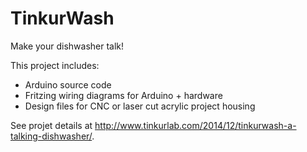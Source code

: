 # TinkurWash
Make your dishwasher talk! 

This project includes:

* Arduino source code 
* Fritzing wiring diagrams for Arduino + hardware
* Design files for CNC or laser cut acrylic project housing

See projet details at http://www.tinkurlab.com/2014/12/tinkurwash-a-talking-dishwasher/.
